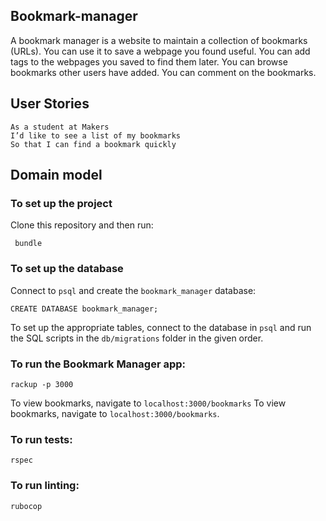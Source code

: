 ## Bookmark-manager

A bookmark manager is a website to maintain a collection of bookmarks (URLs). You can use it to save a webpage you found useful. You can add tags to the webpages you saved to find them later. You can browse bookmarks other users have added. You can comment on the bookmarks.

## User Stories

```
As a student at Makers
I’d like to see a list of my bookmarks
So that I can find a bookmark quickly

```
## Domain model


### To set up the project
Clone this repository and then run:
```
 bundle
 ```

 ### To set up the database

 Connect to `psql` and create the `bookmark_manager` database:

 ```
 CREATE DATABASE bookmark_manager;
 ```

 To set up the appropriate tables, connect to the database in `psql` and run the SQL scripts in the `db/migrations` folder in the given order.

 ### To run the Bookmark Manager app:

 ```
 rackup -p 3000
 ```

 To view bookmarks, navigate to `localhost:3000/bookmarks`
 To view bookmarks, navigate to `localhost:3000/bookmarks`.

 ### To run tests:

```
rspec
```
### To run linting:
```
rubocop
```
